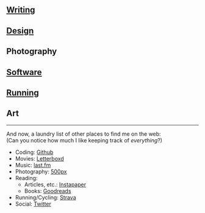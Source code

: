 ## [Writing](./writing/)

## [Design](./design/)

## Photography

## [Software](./software/)

## [Running](./running/)

## Art

---

And now, a laundry list of other places to find me on the web:<br>(Can you notice how much I like keeping track of *everything*?)

* Coding: [Github](https://github.com/abhimat)
* Movies: [Letterboxd](http://letterboxd.com/abhimat/)
* Music: [last.fm](http://last.fm/user/abhimatgautam)
* Photography: [500px](https://500px.com/abhimat)
* Reading:
	* Articles, etc.: [Instapaper](http://instapaper.com/p/abhimat)
	* Books: [Goodreads](https://www.goodreads.com/user/show/4882528-abhimat)
* Running/Cycling: [Strava](https://www.strava.com/athletes/2497917)
* Social: [Twitter](http://twitter.com/abhimatgautam)